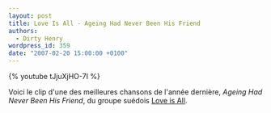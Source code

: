 ```yaml
---
layout: post
title: Love Is All - Ageing Had Never Been His Friend
authors:
  - Dirty Henry
wordpress_id: 359
date: "2007-02-20 15:00:00 +0100"
---
```


{% youtube tJjuXjHO-7I %}

Voici le clip d'une des meilleures chansons de l'année dernière, _Ageing Had
Never Been His Friend_, du groupe suédois [Love is All][1].

[1]: https://en.wikipedia.org/wiki/Love_Is_All_(band)
